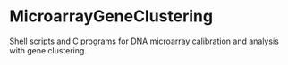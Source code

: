 # MicroarrayGeneClustering
Shell scripts and C programs for DNA microarray calibration and analysis with gene clustering.
